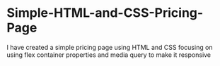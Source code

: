 # Simple-HTML-and-CSS-Pricing-Page
I have created a simple pricing page using HTML and CSS focusing on using flex container properties and media query to make it responsive 
